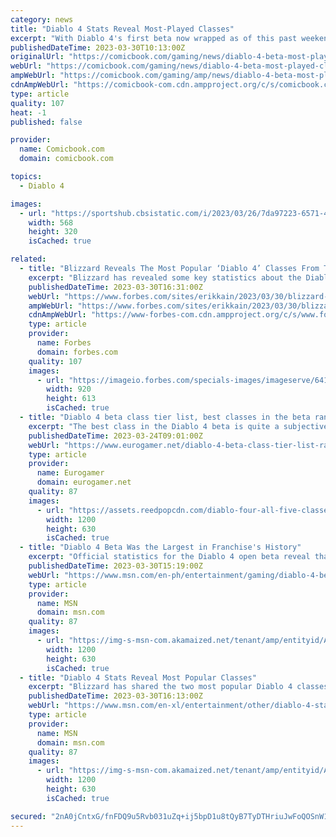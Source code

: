 ```yaml
---
category: news
title: "Diablo 4 Stats Reveal Most-Played Classes"
excerpt: "With Diablo 4's first beta now wrapped as of this past weekend, Blizzard has now shared some stats detailing the public's experience with the game after being able to go hands-on with it for the first ..."
publishedDateTime: 2023-03-30T10:13:00Z
originalUrl: "https://comicbook.com/gaming/news/diablo-4-beta-most-played-classes/"
webUrl: "https://comicbook.com/gaming/news/diablo-4-beta-most-played-classes/"
ampWebUrl: "https://comicbook.com/gaming/amp/news/diablo-4-beta-most-played-classes/"
cdnAmpWebUrl: "https://comicbook-com.cdn.ampproject.org/c/s/comicbook.com/gaming/amp/news/diablo-4-beta-most-played-classes/"
type: article
quality: 107
heat: -1
published: false

provider:
  name: Comicbook.com
  domain: comicbook.com

topics:
  - Diablo 4

images:
  - url: "https://sportshub.cbsistatic.com/i/2023/03/26/7da97223-6571-4286-9350-21d755cb1f41/new-games-out-this-month.png?width=568&height=320"
    width: 568
    height: 320
    isCached: true

related:
  - title: "Blizzard Reveals The Most Popular ‘Diablo 4’ Classes From The Open Beta"
    excerpt: "Blizzard has revealed some key statistics about the Diablo IV open beta that just took place this past weekend. Here are the most popular classes and a truly staggering number of player and monster ..."
    publishedDateTime: 2023-03-30T16:31:00Z
    webUrl: "https://www.forbes.com/sites/erikkain/2023/03/30/blizzard-reveals-the-most-popular-diablo-4-classes-from-the-open-beta/"
    ampWebUrl: "https://www.forbes.com/sites/erikkain/2023/03/30/blizzard-reveals-the-most-popular-diablo-4-classes-from-the-open-beta/amp/"
    cdnAmpWebUrl: "https://www-forbes-com.cdn.ampproject.org/c/s/www.forbes.com/sites/erikkain/2023/03/30/blizzard-reveals-the-most-popular-diablo-4-classes-from-the-open-beta/amp/"
    type: article
    provider:
      name: Forbes
      domain: forbes.com
    quality: 107
    images:
      - url: "https://imageio.forbes.com/specials-images/imageserve/641cc1c1602b6ac0f28a9f01/0x0.jpg?format=jpg&width=1200"
        width: 920
        height: 613
        isCached: true
  - title: "Diablo 4 beta class tier list, best classes in the beta ranked"
    excerpt: "The best class in the Diablo 4 beta is quite a subjective thing, you're encouraged to pick a base class and build them up into a character that suits your personal preferences. Therefore, pinning down ..."
    publishedDateTime: 2023-03-24T09:01:00Z
    webUrl: "https://www.eurogamer.net/diablo-4-beta-class-tier-list-ranked-9337"
    type: article
    provider:
      name: Eurogamer
      domain: eurogamer.net
    quality: 87
    images:
      - url: "https://assets.reedpopcdn.com/diablo-four-all-five-classes-official-blizzard-artwork.jpg/BROK/thumbnail/1200x630/diablo-four-all-five-classes-official-blizzard-artwork.jpg"
        width: 1200
        height: 630
        isCached: true
  - title: "Diablo 4 Beta Was the Largest in Franchise's History"
    excerpt: "Official statistics for the Diablo 4 open beta reveal that it was the largest ever for the franchise. Two beta periods for Diablo 4 took place across March and millions enjoyed a taste of what ..."
    publishedDateTime: 2023-03-30T15:19:00Z
    webUrl: "https://www.msn.com/en-ph/entertainment/gaming/diablo-4-beta-was-the-largest-in-franchise-s-history/ar-AA19hvLu"
    type: article
    provider:
      name: MSN
      domain: msn.com
    quality: 87
    images:
      - url: "https://img-s-msn-com.akamaized.net/tenant/amp/entityid/AA19h7fJ.img?h=630&w=1200&m=6&q=60&o=t&l=f&f=jpg"
        width: 1200
        height: 630
        isCached: true
  - title: "Diablo 4 Stats Reveal Most Popular Classes"
    excerpt: "Blizzard has shared the two most popular Diablo 4 classes from its recent open beta weekend, as part of an infographic detailing various interesting statistics. For Diablo 4's open beta, Blizzard ..."
    publishedDateTime: 2023-03-30T16:13:00Z
    webUrl: "https://www.msn.com/en-xl/entertainment/other/diablo-4-stats-reveal-most-popular-classes/ar-AA19huHA"
    type: article
    provider:
      name: MSN
      domain: msn.com
    quality: 87
    images:
      - url: "https://img-s-msn-com.akamaized.net/tenant/amp/entityid/AA19hQ40.img?h=630&w=1200&m=6&q=60&o=t&l=f&f=jpg"
        width: 1200
        height: 630
        isCached: true

secured: "2nA0jCntxG/fnFDQ9u5Rvb031uZq+ij5bpD1u8tQyB7TyDTHriuJwFoQOSnW1Oq8qwlS5u6mT+T+rfLJg+zz7LmOVjSZwvJl1Rix6vKvkijUQDGj38eeAmGR6OX90vmaeRhIb3atGVJf4uBNf33rtbUZsrlFa9pRllVpZu9SAAh9S7rsr0jnigt+nQa6PpgfJDCl+1dUpSEV8XF69xxznYZQkexIEitnAPEz2PMd5OVjFYUvCCHjUOLDS2h1i/XoiN6HC/CXY/dEq4Eqh4fpVnEgfEH/eXPYbGZeRhpcwL2EB9bFKy6FJVntT3hI6i8eyJhD08/FHKE09Ozljzz7WVaPcf1GEXTzVb0nCOFOiso=;bZXZ0rKO4bxOrc549WN9lg=="
---
```


